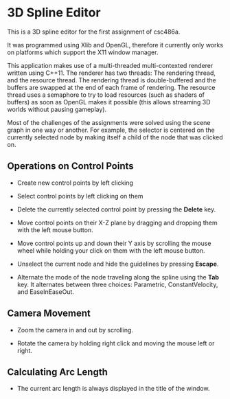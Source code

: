 3D Spline Editor
===============

This is a 3D spline editor for the first assignment of csc486a.

It was programmed using Xlib and OpenGL, therefore it currently only works on platforms which support the X11 window manager.

This application makes use of a multi-threaded multi-contexted renderer written using C++11. The renderer has two threads: The rendering thread, and the resource thread. The rendering thread is double-buffered and the buffers are swapped at the end of each frame of rendering. The resource thread uses a semaphore to try to load resources (such as shaders of buffers) as soon as OpenGL makes it possible (this allows streaming 3D worlds without pausing gameplay).

Most of the challenges of the assignments were solved using the scene graph in one way or another. For example, the selector is centered on the currently selected node by making itself a child of the node that was clicked on.

Operations on Control Points
----------------------------

* Create new control points by left clicking

* Select control points by left clicking on them

* Delete the currently selected control point by pressing the **Delete** key.

* Move control points on their X-Z plane by dragging and dropping them with the left mouse button.

* Move control points up and down their Y axis by scrolling the mouse wheel while holding your click on them with the left mouse button.

* Unselect the current node and hide the guidelines by pressing **Escape**.

* Alternate the mode of the node traveling along the spline using the **Tab** key. It alternates between three choices: Parametric, ConstantVelocity, and EaseInEaseOut.

Camera Movement
------------------

* Zoom the camera in and out by scrolling.

* Rotate the camera by holding right click and moving the mouse left or right.

Calculating Arc Length
---------------------

* The current arc length is always displayed in the title of the window.
